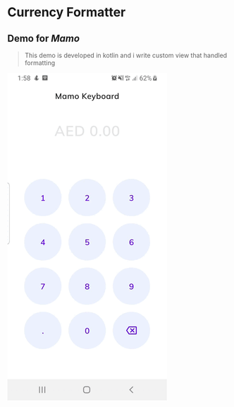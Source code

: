 # Currency Formatter

## Demo for ***Mamo***
> This demo is developed in kotlin and i write custom view that handled formatting


![ Alt text](Demo.gif) [](Demo.gif)
